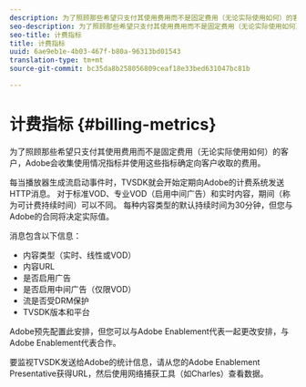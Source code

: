 ```yaml
---
description: 为了照顾那些希望只支付其使用费用而不是固定费用（无论实际使用如何）的客户，Adobe会收集使用情况指标并使用这些指标确定向客户收取的费用。
seo-description: 为了照顾那些希望只支付其使用费用而不是固定费用（无论实际使用如何）的客户，Adobe会收集使用情况指标并使用这些指标确定向客户收取的费用。
seo-title: 计费指标
title: 计费指标
uuid: 6ae9eb1e-4b03-467f-b80a-96313bd01543
translation-type: tm+mt
source-git-commit: bc35da8b258056809ceaf18e33bed631047bc81b

---
```



# 计费指标 {#billing-metrics}

为了照顾那些希望只支付其使用费用而不是固定费用（无论实际使用如何）的客户，Adobe会收集使用情况指标并使用这些指标确定向客户收取的费用。

每当播放器生成流启动事件时，TVSDK就会开始定期向Adobe的计费系统发送HTTP消息。 对于标准VOD、专业VOD（启用中间广告）和实时内容，期间（称为可计费持续时间）可以不同。 每种内容类型的默认持续时间为30分钟，但您与Adobe的合同将决定实际值。

消息包含以下信息：

* 内容类型（实时、线性或VOD）
* 内容URL
* 是否启用广告
* 是否启用中间广告（仅限VOD）
* 流是否受DRM保护
* TVSDK版本和平台

Adobe预先配置此安排，但您可以与Adobe Enablement代表一起更改安排，与Adobe Enablement代表合作。

要监视TVSDK发送给Adobe的统计信息，请从您的Adobe Enablement Presentative获得URL，然后使用网络捕获工具（如Charles）查看数据。